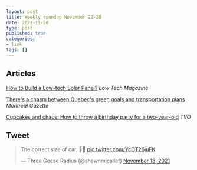 ```yaml
---
layout: post
title: Weekly roundup November 22-28
date: 2021-11-28
type: post
published: true
categories:
- link
tags: []
---
```


## Articles

[How to Build a Low-tech Solar Panel?](https://solar.lowtechmagazine.com/2021/10/how-to-build-a-low-tech-solar-panel.html "How to Build a Low-tech Solar Panel?") *Low Tech Magazine*

[There's a chasm between Quebec's green goals and transportation plans](https://montrealgazette.com/opinion/columnists/hanes-theres-a-chasm-between-quebecs-green-goals-and-transportation-plans "Hanes: There's a chasm between Quebec's green goals and transportation plans") *Montreal Gazette*

[Cupcakes and chaos: How to throw a birthday party for a two-year-old](https://www.tvo.org/article/cupcakes-and-chaos-how-to-throw-a-birthday-party-for-a-two-year-old "Cupcakes and chaos: How to throw a birthday party for a two-year-old. By Corey Mintz") *TVO*

## Tweet

<blockquote class="twitter-tweet" data-dnt="true"><p lang="en" dir="ltr">The correct size of car. 👌🏼 <a href="https://t.co/YcOT26juFK">pic.twitter.com/YcOT26juFK</a></p>&mdash; Three Geese Radius (@shawnmicallef) <a href="https://twitter.com/shawnmicallef/status/1461455243703721989?ref_src=twsrc%5Etfw">November 18, 2021</a></blockquote> <script async src="https://platform.twitter.com/widgets.js" charset="utf-8"></script>
